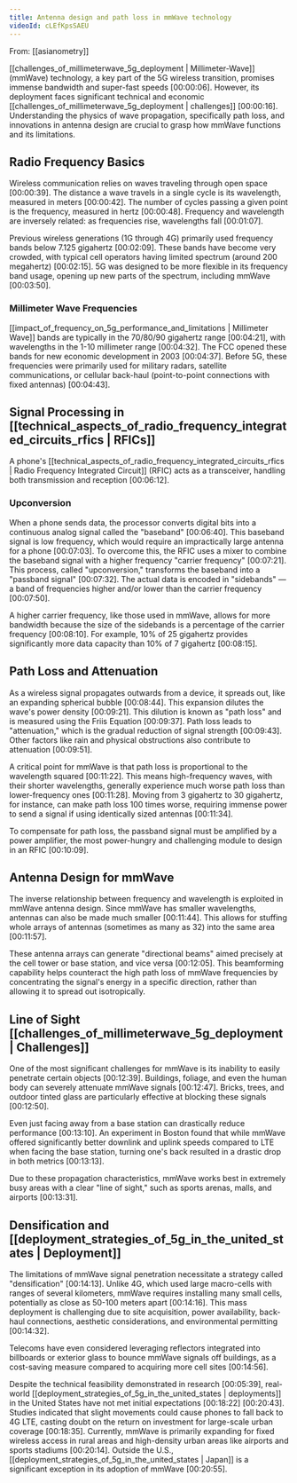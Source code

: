 ```yaml
---
title: Antenna design and path loss in mmWave technology
videoId: cLEfKpsSAEU
---
```


From: [[asianometry]] <br/> 

[[challenges_of_millimeterwave_5g_deployment | Millimeter-Wave]] (mmWave) technology, a key part of the 5G wireless transition, promises immense bandwidth and super-fast speeds <a class="yt-timestamp" data-t="00:00:06">[00:00:06]</a>. However, its deployment faces significant technical and economic [[challenges_of_millimeterwave_5g_deployment | challenges]] <a class="yt-timestamp" data-t="00:00:16">[00:00:16]</a>. Understanding the physics of wave propagation, specifically path loss, and innovations in antenna design are crucial to grasp how mmWave functions and its limitations.

## Radio Frequency Basics
Wireless communication relies on waves traveling through open space <a class="yt-timestamp" data-t="00:00:39">[00:00:39]</a>. The distance a wave travels in a single cycle is its wavelength, measured in meters <a class="yt-timestamp" data-t="00:00:42">[00:00:42]</a>. The number of cycles passing a given point is the frequency, measured in hertz <a class="yt-timestamp" data-t="00:00:48">[00:00:48]</a>. Frequency and wavelength are inversely related: as frequencies rise, wavelengths fall <a class="yt-timestamp" data-t="00:01:07">[00:01:07]</a>.

Previous wireless generations (1G through 4G) primarily used frequency bands below 7.125 gigahertz <a class="yt-timestamp" data-t="00:02:09">[00:02:09]</a>. These bands have become very crowded, with typical cell operators having limited spectrum (around 200 megahertz) <a class="yt-timestamp" data-t="00:02:15">[00:02:15]</a>. 5G was designed to be more flexible in its frequency band usage, opening up new parts of the spectrum, including mmWave <a class="yt-timestamp" data-t="00:03:50">[00:03:50]</a>.

### Millimeter Wave Frequencies
[[impact_of_frequency_on_5g_performance_and_limitations | Millimeter Wave]] bands are typically in the 70/80/90 gigahertz range <a class="yt-timestamp" data-t="00:04:21">[00:04:21]</a>, with wavelengths in the 1-10 millimeter range <a class="yt-timestamp" data-t="00:04:32">[00:04:32]</a>. The FCC opened these bands for new economic development in 2003 <a class="yt-timestamp" data-t="00:04:37">[00:04:37]</a>. Before 5G, these frequencies were primarily used for military radars, satellite communications, or cellular back-haul (point-to-point connections with fixed antennas) <a class="yt-timestamp" data-t="00:04:43">[00:04:43]</a>.

## Signal Processing in [[technical_aspects_of_radio_frequency_integrated_circuits_rfics | RFICs]]
A phone's [[technical_aspects_of_radio_frequency_integrated_circuits_rfics | Radio Frequency Integrated Circuit]] (RFIC) acts as a transceiver, handling both transmission and reception <a class="yt-timestamp" data-t="00:06:12">[00:06:12]</a>.

### Upconversion
When a phone sends data, the processor converts digital bits into a continuous analog signal called the "baseband" <a class="yt-timestamp" data-t="00:06:40">[00:06:40]</a>. This baseband signal is low frequency, which would require an impractically large antenna for a phone <a class="yt-timestamp" data-t="00:07:03">[00:07:03]</a>. To overcome this, the RFIC uses a mixer to combine the baseband signal with a higher frequency "carrier frequency" <a class="yt-timestamp" data-t="00:07:21">[00:07:21]</a>. This process, called "upconversion," transforms the baseband into a "passband signal" <a class="yt-timestamp" data-t="00:07:32">[00:07:32]</a>. The actual data is encoded in "sidebands" — a band of frequencies higher and/or lower than the carrier frequency <a class="yt-timestamp" data-t="00:07:50">[00:07:50]</a>.

A higher carrier frequency, like those used in mmWave, allows for more bandwidth because the size of the sidebands is a percentage of the carrier frequency <a class="yt-timestamp" data-t="00:08:10">[00:08:10]</a>. For example, 10% of 25 gigahertz provides significantly more data capacity than 10% of 7 gigahertz <a class="yt-timestamp" data-t="00:08:15">[00:08:15]</a>.

## Path Loss and Attenuation
As a wireless signal propagates outwards from a device, it spreads out, like an expanding spherical bubble <a class="yt-timestamp" data-t="00:08:44">[00:08:44]</a>. This expansion dilutes the wave's power density <a class="yt-timestamp" data-t="00:09:21">[00:09:21]</a>. This dilution is known as "path loss" and is measured using the Friis Equation <a class="yt-timestamp" data-t="00:09:37">[00:09:37]</a>. Path loss leads to "attenuation," which is the gradual reduction of signal strength <a class="yt-timestamp" data-t="00:09:43">[00:09:43]</a>. Other factors like rain and physical obstructions also contribute to attenuation <a class="yt-timestamp" data-t="00:09:51">[00:09:51]</a>.

A critical point for mmWave is that path loss is proportional to the wavelength squared <a class="yt-timestamp" data-t="00:11:22">[00:11:22]</a>. This means high-frequency waves, with their shorter wavelengths, generally experience much worse path loss than lower-frequency ones <a class="yt-timestamp" data-t="00:11:28">[00:11:28]</a>. Moving from 3 gigahertz to 30 gigahertz, for instance, can make path loss 100 times worse, requiring immense power to send a signal if using identically sized antennas <a class="yt-timestamp" data-t="00:11:34">[00:11:34]</a>.

To compensate for path loss, the passband signal must be amplified by a power amplifier, the most power-hungry and challenging module to design in an RFIC <a class="yt-timestamp" data-t="00:10:09">[00:10:09]</a>.

## Antenna Design for mmWave
The inverse relationship between frequency and wavelength is exploited in mmWave antenna design. Since mmWave has smaller wavelengths, antennas can also be made much smaller <a class="yt-timestamp" data-t="00:11:44">[00:11:44]</a>. This allows for stuffing whole arrays of antennas (sometimes as many as 32) into the same area <a class="yt-timestamp" data-t="00:11:57">[00:11:57]</a>.

These antenna arrays can generate "directional beams" aimed precisely at the cell tower or base station, and vice versa <a class="yt-timestamp" data-t="00:12:05">[00:12:05]</a>. This beamforming capability helps counteract the high path loss of mmWave frequencies by concentrating the signal's energy in a specific direction, rather than allowing it to spread out isotropically.

## Line of Sight [[challenges_of_millimeterwave_5g_deployment | Challenges]]
One of the most significant challenges for mmWave is its inability to easily penetrate certain objects <a class="yt-timestamp" data-t="00:12:39">[00:12:39]</a>. Buildings, foliage, and even the human body can severely attenuate mmWave signals <a class="yt-timestamp" data-t="00:12:47">[00:12:47]</a>. Bricks, trees, and outdoor tinted glass are particularly effective at blocking these signals <a class="yt-timestamp" data-t="00:12:50">[00:12:50]</a>.

Even just facing away from a base station can drastically reduce performance <a class="yt-timestamp" data-t="00:13:10">[00:13:10]</a>. An experiment in Boston found that while mmWave offered significantly better downlink and uplink speeds compared to LTE when facing the base station, turning one's back resulted in a drastic drop in both metrics <a class="yt-timestamp" data-t="00:13:13">[00:13:13]</a>.

Due to these propagation characteristics, mmWave works best in extremely busy areas with a clear "line of sight," such as sports arenas, malls, and airports <a class="yt-timestamp" data-t="00:13:31">[00:13:31]</a>.

## Densification and [[deployment_strategies_of_5g_in_the_united_states | Deployment]]
The limitations of mmWave signal penetration necessitate a strategy called "densification" <a class="yt-timestamp" data-t="00:14:13">[00:14:13]</a>. Unlike 4G, which used large macro-cells with ranges of several kilometers, mmWave requires installing many small cells, potentially as close as 50-100 meters apart <a class="yt-timestamp" data-t="00:14:16">[00:14:16]</a>. This mass deployment is challenging due to site acquisition, power availability, back-haul connections, aesthetic considerations, and environmental permitting <a class="yt-timestamp" data-t="00:14:32">[00:14:32]</a>.

Telecoms have even considered leveraging reflectors integrated into billboards or exterior glass to bounce mmWave signals off buildings, as a cost-saving measure compared to acquiring more cell sites <a class="yt-timestamp" data-t="00:14:56">[00:14:56]</a>.

Despite the technical feasibility demonstrated in research <a class="yt-timestamp" data-t="00:05:39">[00:05:39]</a>, real-world [[deployment_strategies_of_5g_in_the_united_states | deployments]] in the United States have not met initial expectations <a class="yt-timestamp" data-t="00:18:22">[00:18:22]</a> <a class="yt-timestamp" data-t="00:20:43">[00:20:43]</a>. Studies indicated that slight movements could cause phones to fall back to 4G LTE, casting doubt on the return on investment for large-scale urban coverage <a class="yt-timestamp" data-t="00:18:35">[00:18:35]</a>. Currently, mmWave is primarily expanding for fixed wireless access in rural areas and high-density urban areas like airports and sports stadiums <a class="yt-timestamp" data-t="00:20:14">[00:20:14]</a>. Outside the U.S., [[deployment_strategies_of_5g_in_the_united_states | Japan]] is a significant exception in its adoption of mmWave <a class="yt-timestamp" data-t="00:20:55">[00:20:55]</a>.